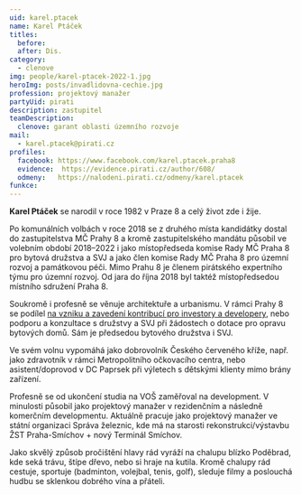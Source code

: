 ```yaml
---
uid: karel.ptacek
name: Karel Ptáček
titles:
  before:
  after: Dis.
category:
  - clenove
img: people/karel-ptacek-2022-1.jpg
heroImg: posts/invadlidovna-cechie.jpg
profession: projektový manažer
partyUid: pirati
description: zastupitel
teamDescription:
  clenove: garant oblasti územního rozvoje
mail:
  - karel.ptacek@pirati.cz
profiles:
  facebook: https://www.facebook.com/karel.ptacek.praha8
  evidence:  https://evidence.pirati.cz/author/608/
  odmeny:   https://nalodeni.pirati.cz/odmeny/karel.ptacek
funkce:
---
```


**Karel Ptáček** se narodil v roce 1982 v Praze 8 a celý život zde i žije.

Po komunálních volbách v roce 2018 se z druhého místa kandidátky dostal do zastupitelstva MČ Prahy 8 a kromě zastupitelského mandátu působil ve volebním období 2018–2022 i jako místopředseda komise Rady MČ Praha 8 pro bytová družstva a SVJ a jako člen komise Rady MČ Praha 8 pro územní rozvoj a památkovou péči. Mimo Prahu 8 je členem pirátského expertního týmu pro územní rozvoj. Od jara do října 2018 byl taktéž místopředsedou místního sdružení Praha 8. 

Soukromě i profesně se věnuje architektuře a urbanismu. V rámci Prahy 8 se podílel [na vzniku a zavedení kontribucí pro investory a developery](https://praha8.pirati.cz/aktuality/developeri-se-budou-nove-podilet-na-rozvoji-nasi-mestske-casti.html), nebo podporu a konzultace s družstvy a SVJ při žádostech o dotace pro opravu bytových domů. Sám je předsedou bytového družstva i SVJ.

Ve svém volnu vypomáhá jako dobrovolník Českého červeného kříže, např. jako zdravotník v rámci Metropolitního očkovacího centra, nebo asistent/doprovod v DC Paprsek při výletech s dětskými klienty mimo brány zařízení.

Profesně se od ukončení studia na VOŠ zaměřoval na development. V minulosti působil jako projektový manažer v rezidenčním a následně komerčním developmentu. Aktuálně pracuje jako projektový manažer ve státní organizaci Správa železnic, kde má na starosti rekonstrukci/výstavbu ŽST Praha-Smíchov + nový Terminál Smíchov.

Jako skvělý způsob pročištění hlavy rád vyráží na chalupu blízko Poděbrad, kde seká trávu, štípe dřevo, nebo si hraje na kutila. Kromě chalupy rád cestuje, sportuje (badminton, volejbal, tenis, golf), sleduje filmy a poslouchá hudbu se sklenkou dobrého vína a přáteli.

